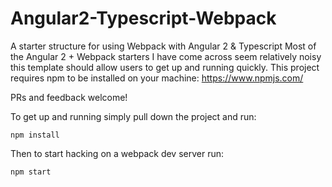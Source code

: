 # Angular2-Typescript-Webpack
A starter structure for using Webpack with Angular 2 &amp; Typescript
Most of the Angular 2 + Webpack starters I have come across seem relatively noisy
this template should allow users to get up and running quickly. This project requires npm to be installed on your machine: https://www.npmjs.com/

PRs and feedback welcome!

To get up and running simply pull down the project and run:

`npm install`

Then to start hacking on a webpack dev server run:

`npm start`
